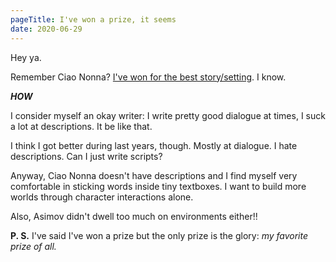 ```yaml
---
pageTitle: I've won a prize, it seems
date: 2020-06-29
---
```


Hey ya.

Remember Ciao Nonna? [I've won for the best story/setting](https://itch.io/jam/i-cant-draw-but-want-to-make-a-game-again/results/best-storysetting). I know.

***HOW***

I consider myself an okay writer: I write pretty good dialogue at times, I suck a lot at descriptions. It be like that.

I think I got better during last years, though. Mostly at dialogue. I hate descriptions. Can I just write scripts?

Anyway, Ciao Nonna doesn't have descriptions and I find myself very comfortable in sticking words inside tiny textboxes. I want to build more worlds through character interactions alone.

Also, Asimov didn't dwell too much on environments either!!

**P. S.** I've said I've won a prize but the only prize is the glory: *my favorite prize of all.*
